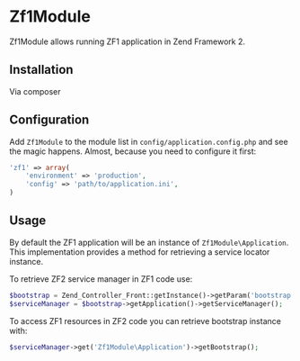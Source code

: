 Zf1Module
=========

Zf1Module allows running ZF1 application in Zend Framework 2.

## Installation

Via composer

## Configuration

Add `Zf1Module` to the module list in `config/application.config.php` and see the magic happens. Almost, because you need to configure it first:

```php
'zf1' => array(
    'environment' => 'production',
    'config' => 'path/to/application.ini',
)
```

## Usage

By default the ZF1 application will be an instance of `Zf1Module\Application`. This implementation provides a method for retrieving a service locator instance.

To retrieve ZF2 service manager in ZF1 code use:

```php
$bootstrap = Zend_Controller_Front::getInstance()->getParam('bootstrap');
$serviceManager = $bootstrap->getApplication()->getServiceManager();
```

To access ZF1 resources in ZF2 code you can retrieve bootstrap instance with:

```php
$serviceManager->get('Zf1Module\Application')->getBootstrap();
```
